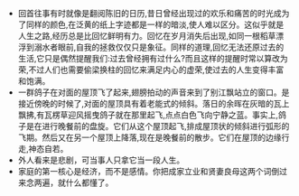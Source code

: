 - 回首往事有时就像是翻阅陈旧的日历,昔日曾经出现过的欢乐和痛苦的时光成为了同样的颜色,在泛黄的纸上字迹都是一样的暗淡,使人难以区分。这似乎就是人生之路,经历总是比回忆鲜明有力。回忆在岁月消失后出现,如同一根稻草漂浮到溺水者眼前,自我的拯救仅仅只是象征。同样的道理,回忆无法还原过去的生活,它只是偶然提醒我们:过去曾经拥有过什么?而且这样的提醒时常以算改为荣,不过人们也需要偷梁换柱的回忆来满足内心的虚荣,使过去的人生变得丰富和饱满。
- 一群鸽子在对面的屋顶飞了起来,翅膀拍动的声音来到了别江飘站立的窗口。是接近傍晚的时候了,对面的屋顶具有着老能式的倾斜。落日的余晖在灰暗的瓦上飘拂,有瓦楞草迎风摇曳鸽子就在那里起飞,点点白色飞向宁静之蓝。事实上,鸽子是在进行晚餐前的盘旋。它们从这个屋顶起飞,排成屋顶状的倾斜进行弧形的飞期。然后又在另一个屋顶上降落,现在是晚餐前的散步。它们在屋顶的边缘行走,神态自若。
- 外人看来是悲剧，可当事人只拿它当一段人生。
- 家庭的第一核心是经济，而不是感情。你把成家立业和贤妻良母这两个词倒过来念两遍，就什么都懂了。